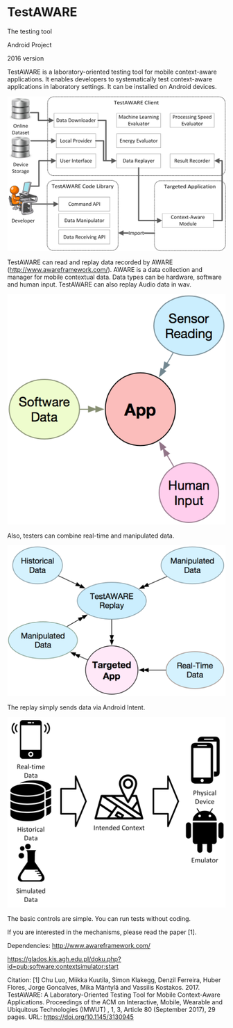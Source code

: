 # TestAWARE
The testing tool

Android Project

2016 version

TestAWARE is a laboratory-oriented testing tool for mobile context-aware applications.
It enables developers to systematically test context-aware applications in laboratory settings.
It can be installed on Android devices.

![alt text](architecture.jpg "TestAWARE architecture")

TestAWARE can read and replay data recorded by AWARE (http://www.awareframework.com/).
AWARE is a data collection and manager for mobile contextual data.
Data types can be hardware, software and human input.
TestAWARE can also replay Audio data in wav.

![alt text](sensors.png "Data Types")

Also, testers can combine real-time and manipulated data.

![alt text](dataSource.png "Data Fusion")

The replay simply sends data via Android Intent.

![alt text](replay.jpg "Data Replay")

The basic controls are simple. You can run tests without coding.

If you are interested in the mechanisms, please read the paper [1].

Dependencies:
http://www.awareframework.com/

https://glados.kis.agh.edu.pl/doku.php?id=pub:software:contextsimulator:start


Citation:
[1] Chu Luo, Miikka Kuutila, Simon Klakegg, Denzil Ferreira, Huber Flores, Jorge Goncalves, Mika Mäntylä and Vassilis Kostakos. 2017. TestAWARE: A Laboratory-Oriented Testing Tool for Mobile Context-Aware Applications. Proceedings of the ACM on Interactive, Mobile, Wearable and Ubiquitous Technologies (IMWUT) , 1, 3, Article 80 (September 2017), 29 pages. URL: https://doi.org/10.1145/3130945

